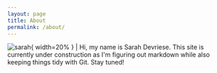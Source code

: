 ```yaml
---
layout: page
title: About
permalink: /about/
---
```


![sarah](https://avatars1.githubusercontent.com/u/13733333?v=4&s=460){ width=20% } | Hi, my name is Sarah Devriese. This site is currently under construction as I'm figuring out markdown while also keeping things tidy with Git. Stay tuned!




